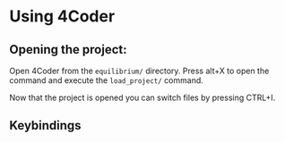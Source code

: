 # Using 4Coder

## Opening the project:
Open 4Coder from the `equilibrium/` directory. Press alt+X to open the command and execute the `load_project/` command.

Now that the project is opened you can switch files by pressing CTRL+I.

## Keybindings

